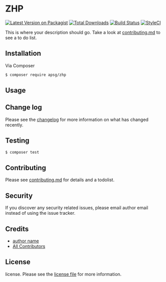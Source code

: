 # ZHP

[![Latest Version on Packagist][ico-version]][link-packagist]
[![Total Downloads][ico-downloads]][link-downloads]
[![Build Status][ico-travis]][link-travis]
[![StyleCI][ico-styleci]][link-styleci]

This is where your description should go. Take a look at [contributing.md](contributing.md) to see a to do list.

## Installation

Via Composer

``` bash
$ composer require apsg/zhp
```

## Usage

## Change log

Please see the [changelog](changelog.md) for more information on what has changed recently.

## Testing

``` bash
$ composer test
```

## Contributing

Please see [contributing.md](contributing.md) for details and a todolist.

## Security

If you discover any security related issues, please email author email instead of using the issue tracker.

## Credits

- [author name][link-author]
- [All Contributors][link-contributors]

## License

license. Please see the [license file](license.md) for more information.

[ico-version]: https://img.shields.io/packagist/v/apsg/zhp.svg?style=flat-square
[ico-downloads]: https://img.shields.io/packagist/dt/apsg/zhp.svg?style=flat-square
[ico-travis]: https://img.shields.io/travis/apsg/zhp/master.svg?style=flat-square
[ico-styleci]: https://styleci.io/repos/12345678/shield

[link-packagist]: https://packagist.org/packages/apsg/zhp
[link-downloads]: https://packagist.org/packages/apsg/zhp
[link-travis]: https://travis-ci.org/apsg/zhp
[link-styleci]: https://styleci.io/repos/12345678
[link-author]: https://github.com/apsg
[link-contributors]: ../../contributors
